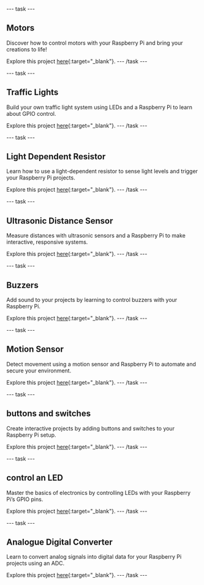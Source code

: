 
--- task ---
## Motors

Discover how to control motors with your Raspberry Pi and bring your creations to life!

Explore this project [here](https://rpf.io/rpimotors){:target="_blank"}.
--- /task ---

--- task ---
## Traffic Lights

Build your own traffic light system using LEDs and a Raspberry Pi to learn about GPIO control.

Explore this project [here](https://rpf.io/trafficlight){:target="_blank"}.
--- /task ---

--- task ---
## Light Dependent Resistor

Learn how to use a light-dependent resistor to sense light levels and trigger your Raspberry Pi projects.

Explore this project [here](https://rpf.io/rpildr){:target="_blank"}.
--- /task ---

--- task ---
## Ultrasonic Distance Sensor

Measure distances with ultrasonic sensors and a Raspberry Pi to make interactive, responsive systems.

Explore this project [here](https://rpf.io/rpiuds){:target="_blank"}.
--- /task ---

--- task ---
## Buzzers

Add sound to your projects by learning to control buzzers with your Raspberry Pi.

Explore this project [here](https://rpf.io/rpibuzzer){:target="_blank"}.
--- /task ---

--- task ---
## Motion Sensor

Detect movement using a motion sensor and Raspberry Pi to automate and secure your environment.

Explore this project [here](https://rpf.io/rpimotion){:target="_blank"}.
--- /task ---

--- task ---
## buttons and switches

Create interactive projects by adding buttons and switches to your Raspberry Pi setup.

Explore this project [here](https://rpf.io/rpiswitches){:target="_blank"}.
--- /task ---

--- task ---
## control an LED

Master the basics of electronics by controlling LEDs with your Raspberry Pi’s GPIO pins.

Explore this project [here](https://rpf.io/rpiled){:target="_blank"}.
--- /task ---

--- task ---
## Analogue Digital Converter

Learn to convert analog signals into digital data for your Raspberry Pi projects using an ADC.

Explore this project [here](https://rpf.io/rpiadc){:target="_blank"}.
--- /task ---
